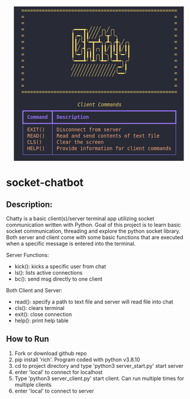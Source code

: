 <p align='center'>
<img src='https://github.com/ianmat55/socket-chatbot/blob/main/images/chatty.png'>
</p>

# socket-chatbot

## Description:
Chatty is a basic client(s)/server terminal app utilizing socket communication written with Python. Goal of this project is to learn basic socket communication, threading and explore the python socket library. Both server and client come with some basic functions that are executed when a specific message is entered into the terminal.

Server Functions:
- kick(): kicks a specific user from chat
- ls(): lists active connections
- bc(): send msg directly to one client

Both Client and Server:
- read(): specify a path to text file and server will read file into chat
- cls(): clears terminal
- exit(): close connection
- help(): print help table

## How to Run
1. Fork or download github repo
2. pip install 'rich'. Program coded with python v3.8.10
3. cd to project directory and type 'python3 server_start.py' start server
4. enter 'local' to connect for localhost
5. Type 'python3 server_client.py' start client. Can run multiple times for multiple clients
6. enter 'local' to connect to server


